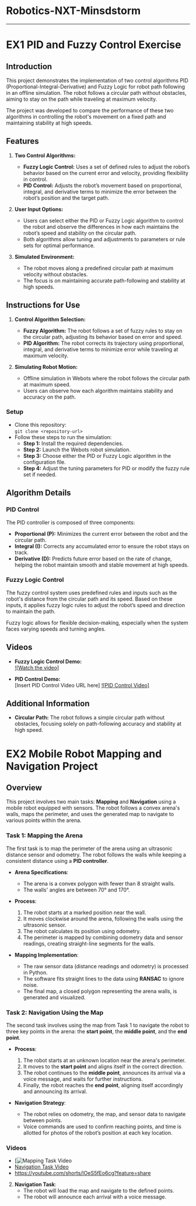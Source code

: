 # Robotics-NXT-Minsdstorm

---

# EX1 PID and Fuzzy Control Exercise

## Introduction

This project demonstrates the implementation of two control algorithms PID (Proportional-Integral-Derivative) and Fuzzy Logic for robot path following in an offline simulation. The robot follows a circular path without obstacles, aiming to stay on the path while traveling at maximum velocity.

The project was developed to compare the performance of these two algorithms in controlling the robot's movement on a fixed path and maintaining stability at high speeds.

## Features

1. **Two Control Algorithms:**
   - **Fuzzy Logic Control:** Uses a set of defined rules to adjust the robot’s behavior based on the current error and velocity, providing flexibility in control.
   - **PID Control:** Adjusts the robot’s movement based on proportional, integral, and derivative terms to minimize the error between the robot’s position and the target path.

2. **User Input Options:**
   - Users can select either the PID or Fuzzy Logic algorithm to control the robot and observe the differences in how each maintains the robot’s speed and stability on the circular path.
   - Both algorithms allow tuning and adjustments to parameters or rule sets for optimal performance.

3. **Simulated Environment:**
   - The robot moves along a predefined circular path at maximum velocity without obstacles.
   - The focus is on maintaining accurate path-following and stability at high speeds.

## Instructions for Use

1. **Control Algorithm Selection:**
   - **Fuzzy Algorithm:** The robot follows a set of fuzzy rules to stay on the circular path, adjusting its behavior based on error and speed.
   - **PID Algorithm:** The robot corrects its trajectory using proportional, integral, and derivative terms to minimize error while traveling at maximum velocity.

2. **Simulating Robot Motion:**
   - Offline simulation in Webots where the robot follows the circular path at maximum speed.
   - Users can observe how each algorithm maintains stability and accuracy on the path.

### Setup

- Clone this repository:  
  `git clone <repository-url>`
- Follow these steps to run the simulation:
  - **Step 1:** Install the required dependencies.
  - **Step 2:** Launch the Webots robot simulation.
  - **Step 3:** Choose either the PID or Fuzzy Logic algorithm in the configuration file.
  - **Step 4:** Adjust the tuning parameters for PID or modify the fuzzy rule set if needed.

## Algorithm Details

### PID Control

The PID controller is composed of three components:
- **Proportional (P):** Minimizes the current error between the robot and the circular path.
- **Integral (I):** Corrects any accumulated error to ensure the robot stays on track.
- **Derivative (D):** Predicts future error based on the rate of change, helping the robot maintain smooth and stable movement at high speeds.

### Fuzzy Logic Control

The fuzzy control system uses predefined rules and inputs such as the robot's distance from the circular path and its speed. Based on these inputs, it applies fuzzy logic rules to adjust the robot’s speed and direction to maintain the path.

Fuzzy logic allows for flexible decision-making, especially when the system faces varying speeds and turning angles.

## Videos

- **Fuzzy Logic Control Demo:**  
  [![Watch the video]](https://youtu.be/T-D1KVIuvjA)


- **PID Control Demo:**  
  [Insert PID Control Video URL here]
  [![PID Control Video]](https://youtube.com/shorts/H3QYw_YOhr8?feature=share)
  

## Additional Information

- **Circular Path:** The robot follows a simple circular path without obstacles, focusing solely on path-following accuracy and stability at high speed.


# EX2 Mobile Robot Mapping and Navigation Project

## Overview
This project involves two main tasks: **Mapping** and **Navigation** using a mobile robot equipped with sensors. The robot follows a convex arena's walls, maps the perimeter, and uses the generated map to navigate to various points within the arena.

### Task 1: Mapping the Arena
The first task is to map the perimeter of the arena using an ultrasonic distance sensor and odometry. The robot follows the walls while keeping a consistent distance using a **PID controller**.

- **Arena Specifications**:
  - The arena is a convex polygon with fewer than 8 straight walls.
  - The walls' angles are between 70° and 170°.

- **Process**:
  1. The robot starts at a marked position near the wall.
  2. It moves clockwise around the arena, following the walls using the ultrasonic sensor.
  3. The robot calculates its position using odometry.
  4. The perimeter is mapped by combining odometry data and sensor readings, creating straight-line segments for the walls.

- **Mapping Implementation**:
  - The raw sensor data (distance readings and odometry) is processed in Python.
  - The software fits straight lines to the data using **RANSAC** to ignore noise.
  - The final map, a closed polygon representing the arena walls, is generated and visualized.

### Task 2: Navigation Using the Map
The second task involves using the map from Task 1 to navigate the robot to three key points in the arena: the **start point**, the **middle point**, and the **end point**.

- **Process**:
  1. The robot starts at an unknown location near the arena's perimeter.
  2. It moves to the **start point** and aligns itself in the correct direction.
  3. The robot continues to the **middle point**, announces its arrival via a voice message, and waits for further instructions.
  4. Finally, the robot reaches the **end point**, aligning itself accordingly and announcing its arrival.

- **Navigation Strategy**:
  - The robot relies on odometry, the map, and sensor data to navigate between points.
  - Voice commands are used to confirm reaching points, and time is allotted for photos of the robot’s position at each key location.

### Videos
-   [![Mapping Task Video](https://youtu.be/px3fI0Kq2RM)
- [Navigation Task Video](#)
- https://youtube.com/shorts/IOeS5fEo6cg?feature=share


2. **Navigation Task**:
    - The robot will load the map and navigate to the defined points.
    - The robot will announce each arrival with a voice message.
